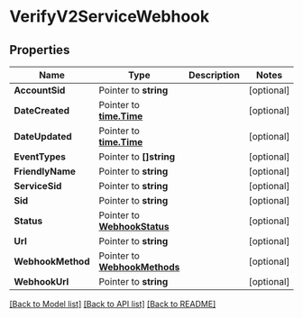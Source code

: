 # VerifyV2ServiceWebhook

## Properties

Name | Type | Description | Notes
------------ | ------------- | ------------- | -------------
**AccountSid** | Pointer to **string** |  | [optional] 
**DateCreated** | Pointer to [**time.Time**](time.Time.md) |  | [optional] 
**DateUpdated** | Pointer to [**time.Time**](time.Time.md) |  | [optional] 
**EventTypes** | Pointer to **[]string** |  | [optional] 
**FriendlyName** | Pointer to **string** |  | [optional] 
**ServiceSid** | Pointer to **string** |  | [optional] 
**Sid** | Pointer to **string** |  | [optional] 
**Status** | Pointer to [**WebhookStatus**](webhook_status.md) |  | [optional] 
**Url** | Pointer to **string** |  | [optional] 
**WebhookMethod** | Pointer to [**WebhookMethods**](webhook_methods.md) |  | [optional] 
**WebhookUrl** | Pointer to **string** |  | [optional] 

[[Back to Model list]](../README.md#documentation-for-models) [[Back to API list]](../README.md#documentation-for-api-endpoints) [[Back to README]](../README.md)


